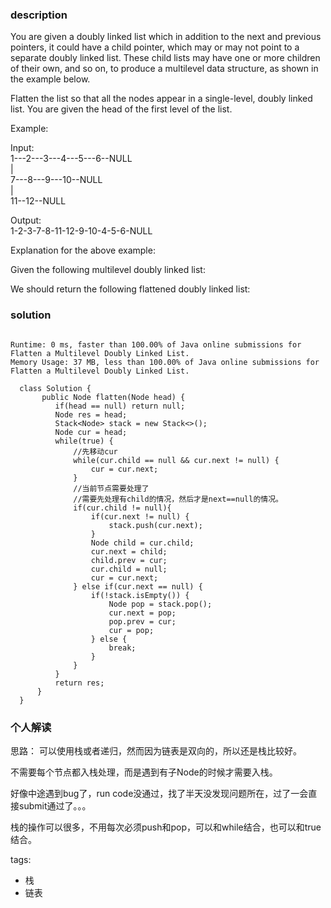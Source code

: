 ### description    
  You are given a doubly linked list which in addition to the next and previous pointers, it could have a child pointer, which may or may not point to a separate doubly linked list. These child lists may have one or more children of their own, and so on, to produce a multilevel data structure, as shown in the example below.  
    
  Flatten the list so that all the nodes appear in a single-level, doubly linked list. You are given the head of the first level of the list.  
    
     
    
  Example:  
    
  Input:  
   1---2---3---4---5---6--NULL  
           |  
           7---8---9---10--NULL  
               |  
               11--12--NULL  
    
  Output:  
  1-2-3-7-8-11-12-9-10-4-5-6-NULL  
     
    
  Explanation for the above example:  
    
  Given the following multilevel doubly linked list:  
    
    
     
    
  We should return the following flattened doubly linked list:  
### solution    
```    
  
Runtime: 0 ms, faster than 100.00% of Java online submissions for Flatten a Multilevel Doubly Linked List.  
Memory Usage: 37 MB, less than 100.00% of Java online submissions for Flatten a Multilevel Doubly Linked List.  
  
  class Solution {  
       public Node flatten(Node head) {  
          if(head == null) return null;  
          Node res = head;  
          Stack<Node> stack = new Stack<>();  
          Node cur = head;  
          while(true) {  
              //先移动cur  
              while(cur.child == null && cur.next != null) {  
                  cur = cur.next;  
              }  
              //当前节点需要处理了  
              //需要先处理有child的情况，然后才是next==null的情况。  
              if(cur.child != null){  
                  if(cur.next != null) {  
                      stack.push(cur.next);  
                  }  
                  Node child = cur.child;  
                  cur.next = child;  
                  child.prev = cur;  
                  cur.child = null;  
                  cur = cur.next;  
              } else if(cur.next == null) {  
                  if(!stack.isEmpty()) {  
                      Node pop = stack.pop();  
                      cur.next = pop;  
                      pop.prev = cur;  
                      cur = pop;  
                  } else {  
                      break;  
                  }  
              }  
          }  
          return res;  
      }  
  }  
```    
    
### 个人解读    
  思路： 可以使用栈或者递归，然而因为链表是双向的，所以还是栈比较好。  
    
  不需要每个节点都入栈处理，而是遇到有子Node的时候才需要入栈。  
    
  好像中途遇到bug了，run code没通过，找了半天没发现问题所在，过了一会直接submit通过了。。。  
    
  栈的操作可以很多，不用每次必须push和pop，可以和while结合，也可以和true结合。  
    
tags:    
  -  栈  
  -  链表  
